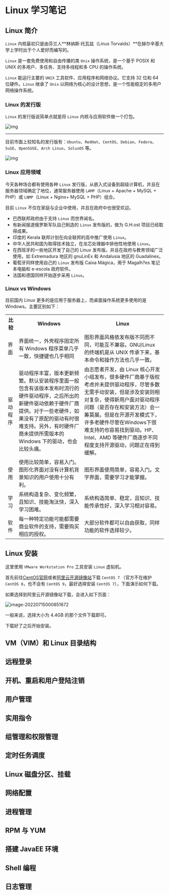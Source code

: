 # Linux 学习笔记

## Linux 简介

`Linux` 内核最初只是由芬兰人**林纳斯·托瓦兹（Linus Torvalds）**在赫尔辛基大学上学时出于个人爱好而编写的。

`Linux` 是一套免费使用和自由传播的类 `Unix` 操作系统，是一个基于 POSIX 和 UNIX 的多用户、多任务、支持多线程和多 CPU 的操作系统。

`Linux` 能运行主要的 `UNIX` 工具软件、应用程序和网络协议。它支持 32 位和 64 位硬件。`Linux` 继承了 `Unix` 以网络为核心的设计思想，是一个性能稳定的多用户网络操作系统。

### Linux 的发行版

`Linux` 的发行版说简单点就是将 `Linux` 内核与应用软件做一个打包。

![img](https://xingqiu-tuchuang-1256524210.cos.ap-shanghai.myqcloud.com/8919/1511849829609658.jpg)

------

目前市面上较知名的发行版有：`Ubuntu`、`RedHat`、`CentOS`、`Debian`、`Fedora`、`SuSE`、`OpenSUSE`、`Arch Linux`、`SolusOS` 等。

![img](https://xingqiu-tuchuang-1256524210.cos.ap-shanghai.myqcloud.com/8919/wKioL1bvVPWAu7hqAAEyirVUn3c446.jpg-wh_651x-s_3197843091.jpg)

### Linux 应用领域

今天各种场合都有使用各种 `Linux` 发行版，从嵌入式设备到超级计算机，并且在服务器领域确定了地位，通常服务器使用 `LAMP`（Linux + Apache + MySQL + PHP）或 `LNMP`（Linux + Nginx+ MySQL + PHP）组合。

目前 `Linux` 不仅在家庭与企业中使用，并且在政府中也很受欢迎。

- 巴西联邦政府由于支持 `Linux` 而世界闻名。
- 有新闻报道俄罗斯军队自己制造的 `Linux` 发布版的，做为 G.H.ost 项目已经取得成果。
- 印度的 Kerala 联邦计划在向全联邦的高中推广使用 `Linux`。
- 中华人民共和国为取得技术独立，在龙芯处理器中排他性地使用 `Linux`。
- 在西班牙的一些地区开发了自己的 Linux 发布版，并且在政府与教育领域广泛使用，如 Extremadura 地区的 gnuLinEx 和 Andalusia 地区的 Guadalinex。
- 葡萄牙同样使用自己的 `Linux` 发布版 Caixa Mágica，用于 Magalh?es 笔记本电脑和 e-escola 政府软件。
- 法国和德国同样开始逐步采用 `Linux`。

### Linux vs Windows

目前国内 Linux 更多的是应用于服务器上，而桌面操作系统更多使用的是 Windows。主要区别如下：

<table class="reference">
<tbody><tr>
<th>比较</th>
<th>Windows</th>
<th>Linux</th>
</tr>
<tr>
<td>界面</td>
<td>界面统一，外壳程序固定所有 Windows 程序菜单几乎一致，快捷键也几乎相同</td>
<td>图形界面风格依发布版不同而不同，可能互不兼容。GNU/Linux 的终端机是从 UNIX 传承下来，基本命令和操作方法也几乎一致。</td>
</tr>
<tr>
<td>驱动程序</td>
<td>驱动程序丰富，版本更新频繁。默认安装程序里面一般包含有该版本发布时流行的硬件驱动程序，之后所出的新硬件驱动依赖于硬件厂商提供。对于一些老硬件，如果没有了原配的驱动有时很难支持。另外，有时硬件厂商未提供所需版本的 Windows 下的驱动，也会比较头痛。</td>
<td>由志愿者开发，由 Linux 核心开发小组发布，很多硬件厂商基于版权考虑并未提供驱动程序，尽管多数无需手动安装，但是涉及安装则相对复杂，使得新用户面对驱动程序问题（是否存在和安装方法）会一筹莫展。但是在开源开发模式下，许多老硬件尽管在Windows下很难支持的也容易找到驱动。HP、Intel、AMD 等硬件厂商逐步不同程度支持开源驱动，问题正在得到缓解。</td>
</tr>
<tr>
<td>使用</td>
<td>使用比较简单，容易入门。图形化界面对没有计算机背景知识的用户使用十分有利。</td>
<td>图形界面使用简单，容易入门。文字界面，需要学习才能掌握。</td>
</tr>
<tr>
<td>学习</td>
<td>系统构造复杂、变化频繁，且知识、技能淘汰快，深入学习困难。</td>
<td>系统构造简单、稳定，且知识、技能传承性好，深入学习相对容易。</td>
</tr>
<tr>
<td>软件</td>
<td>每一种特定功能可能都需要商业软件的支持，需要购买相应的授权。</td>
<td>大部分软件都可以自由获取，同样功能的软件选择较少。</td>
</tr>
</tbody></table>

## Linux 安装

这里使用 `VMware Workstation Pro` 工具安装 `Linux` 虚拟机。

首先前往[CentOS官网](https://www.centos.org/download/)或者[阿里云开源镜像站](http://mirrors.aliyun.com/centos/7.9.2009/isos/x86_64/)下载 `CentOS 7` （官方不在维护 `CentOS 8`，也不会有 `CentOS 9`，最好选择安装 `CentOS 7`），下面演示如何下载。

如果选择到阿里云开源镜像站下载，会进入如下页面：

![image-20220715000851672](https://xingqiu-tuchuang-1256524210.cos.ap-shanghai.myqcloud.com/8919/image-20220715000851672.png)

一般来说，选择大小为 4.4GB 的那个文件下载即可。

下载好了之后开始安装。

## VM（VIM）和 Linux 目录结构

## 远程登录

## 开机、重启和用户登陆注销

## 用户管理

## 实用指令

## 组管理和权限管理

## 定时任务调度

## Linux 磁盘分区、挂载

## 网络配置

## 进程管理

## RPM 与 YUM

## 搭建 JavaEE 环境

## Shell 编程

## 日志管理